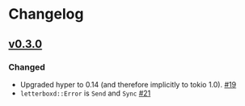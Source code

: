 # Changelog

## [v0.3.0](https://github.com/boxdot/letterboxd-rs/compare/v0.2.2...v0.3.0)

### Changed

* Upgraded hyper to 0.14 (and therefore implicitly to tokio 1.0). [#19](https://github.com/boxdot/letterboxd-rs/pull/19)
* `letterboxd::Error` is `Send` and `Sync` [#21](https://github.com/boxdot/letterboxd-rs/pull/21)
